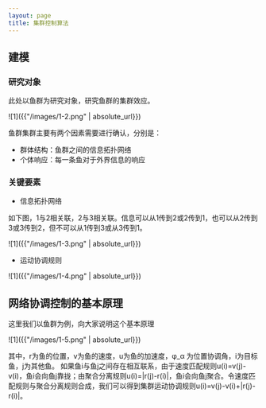 ```yaml
---
layout: page
title: 集群控制算法
---
```

## 建模

### 研究对象
此处以鱼群为研究对象，研究鱼群的集群效应。

![1]({{"/images/1-2.png" | absolute_url}})

鱼群集群主要有两个因素需要进行确认，分别是：

- 群体结构：鱼群之间的信息拓扑网络
- 个体响应：每一条鱼对于外界信息的响应

### 关键要素
- 信息拓扑网络

如下图，1与2相关联，2与3相关联。信息可以从1传到2或2传到1，也可以从2传到3或3传到2，但不可以从1传到3或从3传到1。

![1]({{"/images/1-3.png" | absolute_url}})

- 运动协调规则

![1]({{"/images/1-4.png" | absolute_url}})


## 网络协调控制的基本原理
这里我们以鱼群为例，向大家说明这个基本原理

![1]({{"/images/1-5.png" | absolute_url}})

其中，r为鱼的位置，v为鱼的速度，u为鱼的加速度，φ_α 为位置协调角，i为目标鱼，j为其他鱼。
如果鱼i与鱼j之间存在相互联系，由于速度匹配规则u(i)=v(j)-v(i)，鱼i会向鱼j靠拢；由聚合分离规则u(i)=|r(j)-r(i)|，鱼i会向鱼j聚合。令速度匹配规则与聚合分离规则合成，我们可以得到集群运动协调规则u(i)=v(j)-v(i)+|r(j)-r(i)|。
